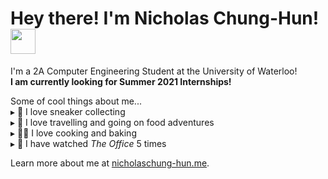 # Hey there! I'm Nicholas Chung-Hun! <img src="https://emojis.slackmojis.com/emojis/images/1536351075/4594/blob-wave.gif?1536351075" width="40" height="40"/>
I'm a 2A Computer Engineering Student at the University of Waterloo! <br>
**I am currently looking for Summer 2021 Internships!** <br>

Some of cool things about me... <br>
   ▸ 👟 I love sneaker collecting <br>
   ▸ 🛫 I love travelling and going on food adventures<br>
   ▸ 👨‍🍳 I love cooking and baking<br>
   ▸ 🎥 I have watched *The Office* 5 times
   
Learn more about me at [nicholaschung-hun.me](https://nicholaschung-hun.me).
